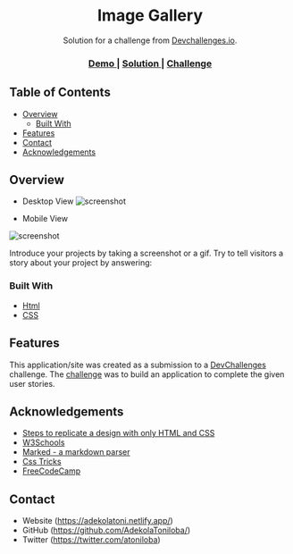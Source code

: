 <!-- Please update value in the {}  -->

<h1 align="center">Image Gallery</h1>

<div align="center">
   Solution for a challenge from  <a href="http://devchallenges.io" target="_blank">Devchallenges.io</a>.
</div>

<div align="center">
  <h3>
    <a href="https://gridsgallery.netlify.app/">
      Demo
    </a>
    <span> | </span>
    <a href="https://github.com/AdekolaToniloba/myGallery">
      Solution
    </a>
    <span> | </span>
    <a href="https://devchallenges.io/challenges/gcbWLxG6wdennelX7b8I">
      Challenge
    </a>
  </h3>
</div>

<!-- TABLE OF CONTENTS -->

## Table of Contents

- [Overview](#overview)
  - [Built With](#built-with)
- [Features](#features)
- [Contact](#contact)
- [Acknowledgements](#acknowledgements)

<!-- OVERVIEW -->

## Overview
-  Desktop View
![screenshot](https://i.ibb.co/8KKXxdb/screenbud-13767861-06c1-49bf-a01d-943541b2448b.png)

-  Mobile View

![screenshot](https://i.ibb.co/HGTWngw/screenbud-56335978-c1c6-491a-a416-a172bdc0879d.png)

Introduce your projects by taking a screenshot or a gif. Try to tell visitors a story about your project by answering:

### Built With

<!-- This section should list any major frameworks that you built your project using. Here are a few examples.-->

- [Html](https://w3schools.com/html)
- [CSS](https://w3schools.com/css)

## Features

<!-- List the features of your application or follow the template. Don't share the figma file here :) -->

This application/site was created as a submission to a [DevChallenges](https://devchallenges.io/challenges) challenge. The [challenge](https://devchallenges.io/challenges/gcbWLxG6wdennelX7b8I) was to build an application to complete the given user stories.


## Acknowledgements

<!-- This section should list any articles or add-ons/plugins that helps you to complete the project. This is optional but it will help you in the future. For exmpale -->


- [Steps to replicate a design with only HTML and CSS](https://devchallenges-blogs.web.app/how-to-replicate-design/)
- [W3Schools](https://w3schools.com/)
- [Marked - a markdown parser](https://github.com/chjj/marked)
- [Css Tricks](https://css-tricks.com/)
- [FreeCodeCamp](https://www.freecodecamp.org/news/how-to-create-an-image-gallery-with-css-grid-e0f0fd666a5c/)

## Contact

- Website (https://adekolatoni.netlify.app/)
- GitHub (https://github.com/AdekolaToniloba/)
- Twitter (https://twitter.com/atoniloba)
